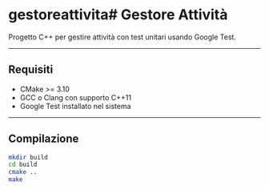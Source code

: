 # gestoreattivita# Gestore Attività

Progetto C++ per gestire attività con test unitari usando Google Test.

---

## Requisiti

- CMake >= 3.10
- GCC o Clang con supporto C++11
- Google Test installato nel sistema

---

## Compilazione

```bash
mkdir build
cd build
cmake ..
make
